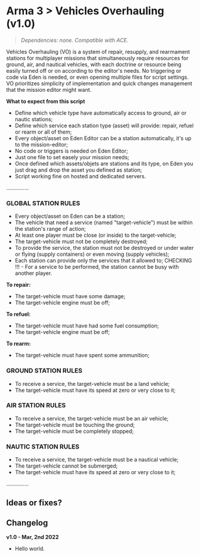 # Arma 3 > Vehicles Overhauling (v1.0)
>*Dependencies: none.*
>*Compatible with ACE.*

Vehicles Overhauling (VO) is a system of repair, resupply, and rearmament stations for multiplayer missions that simultaneously require resources for ground, air, and nautical vehicles, with each doctrine or resource being easily turned off or on according to the editor's needs. No triggering or code via Eden is needed, or even opening multiple files for script settings. VO prioritizes simplicity of implementation and quick changes management that the mission editor might want.  

**What to expect from this script**

- Define which vehicle type have automatically access to ground, air or nautic stations;
- Define which service each station type (asset) will provide: repair, refuel or rearm or all of them;
- Every object/asset on Eden Editor can be a station automatically, it's up to the mission-editor;
- No code or triggers is needed on Eden Editor;
- Just one file to set easely your mission needs;
- Once defined which assets/objets are stations and its type, on Eden you just drag and drop the asset you defined as station;
- Script working fine on hosted and dedicated servers.

...............

### GLOBAL STATION RULES

- Every object/asset on Eden can be a station;
- The vehicle that need a service (named "target-vehicle") must be within the station's range of action;
- At least one player must be close (or inside) to the target-vehicle;
- The target-vehicle must not be completely destroyed;
- To provide the service, the station must not be destroyed or under water or flying (supply containers) or even moving (supply vehicles); 
- Each station can provide only the services that it allowed to; 
CHECKING !!! - For a service to be performed, the station cannot be busy with another player.

**To repair:**
- The target-vehicle must have some damage;
- The target-vehicle engine must be off;

**To refuel:**
- The target-vehicle must have had some fuel consumption;
- The target-vehicle engine must be off;

**To rearm:**
- The target-vehicle must have spent some ammunition;

### GROUND STATION RULES

- To receive a service, the target-vehicle must be a land vehicle;
- The target-vehicle must have its speed at zero or very close to it;

### AIR STATION RULES

- To receive a service, the target-vehicle must be an air vehicle;
- The target-vehicle must be touching the ground;
- The target-vehicle must be completely stopped;

### NAUTIC STATION RULES

- To receive a service, the target-vehicle must be a nautical vehicle;
- The target-vehicle cannot be submerged;
- The target-vehicle must have its speed at zero or very close to it;

...............

## Ideas or fixes?
<link soon>

## Changelog

**v1.0 - Mar, 2nd 2022**
- Hello world.
